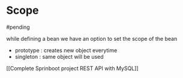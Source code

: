 # Scope 
#pending

while defining a bean we have an option to set the scope of the bean 
- prototype : creates new object everytime
- singleton : same object will be used



[[Complete Sprinboot project REST API with MySQL]]
